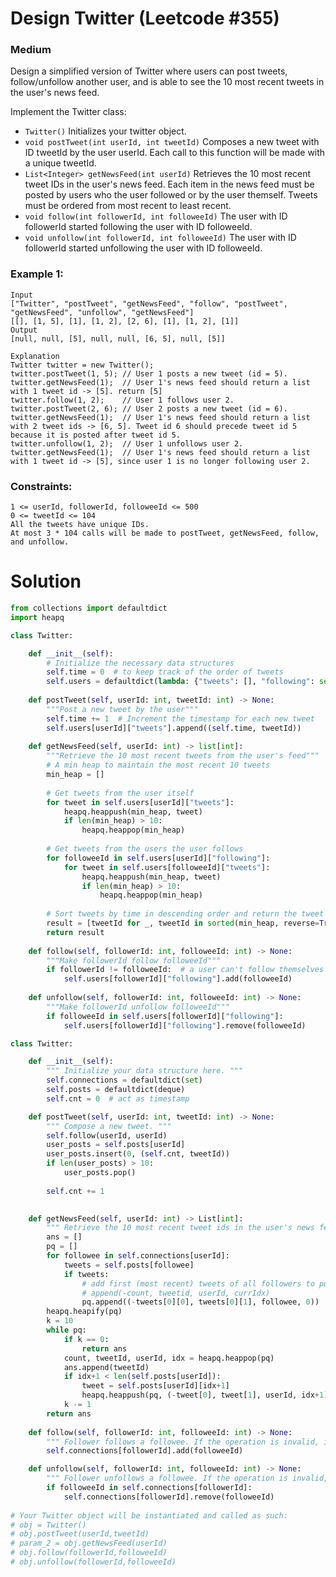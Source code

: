 Design Twitter (Leetcode #355)
===============================
### Medium

Design a simplified version of Twitter where users can post tweets, follow/unfollow another user, and is able to see the 10 most recent tweets in the user's news feed.

Implement the Twitter class:

* `Twitter()` Initializes your twitter object.
* `void postTweet(int userId, int tweetId)` Composes a new tweet with ID tweetId by the user userId. Each call to this function will be made with a unique tweetId.
* `List<Integer> getNewsFeed(int userId)` Retrieves the 10 most recent tweet IDs in the user's news feed. Each item in the news feed must be posted by users who the user followed or by the user themself. Tweets must be ordered from most recent to least recent.
* `void follow(int followerId, int followeeId)` The user with ID followerId started following the user with ID followeeId.
* `void unfollow(int followerId, int followeeId)` The user with ID followerId started unfollowing the user with ID followeeId.
 

### Example 1:
```
Input
["Twitter", "postTweet", "getNewsFeed", "follow", "postTweet", "getNewsFeed", "unfollow", "getNewsFeed"]
[[], [1, 5], [1], [1, 2], [2, 6], [1], [1, 2], [1]]
Output
[null, null, [5], null, null, [6, 5], null, [5]]

Explanation
Twitter twitter = new Twitter();
twitter.postTweet(1, 5); // User 1 posts a new tweet (id = 5).
twitter.getNewsFeed(1);  // User 1's news feed should return a list with 1 tweet id -> [5]. return [5]
twitter.follow(1, 2);    // User 1 follows user 2.
twitter.postTweet(2, 6); // User 2 posts a new tweet (id = 6).
twitter.getNewsFeed(1);  // User 1's news feed should return a list with 2 tweet ids -> [6, 5]. Tweet id 6 should precede tweet id 5 because it is posted after tweet id 5.
twitter.unfollow(1, 2);  // User 1 unfollows user 2.
twitter.getNewsFeed(1);  // User 1's news feed should return a list with 1 tweet id -> [5], since user 1 is no longer following user 2.
``` 

### Constraints:
```
1 <= userId, followerId, followeeId <= 500
0 <= tweetId <= 104
All the tweets have unique IDs.
At most 3 * 104 calls will be made to postTweet, getNewsFeed, follow, and unfollow.
```

Solution
========
```python
from collections import defaultdict
import heapq

class Twitter:

    def __init__(self):
        # Initialize the necessary data structures
        self.time = 0  # to keep track of the order of tweets
        self.users = defaultdict(lambda: {"tweets": [], "following": set()})
        
    def postTweet(self, userId: int, tweetId: int) -> None:
        """Post a new tweet by the user"""
        self.time += 1  # Increment the timestamp for each new tweet
        self.users[userId]["tweets"].append((self.time, tweetId))
        
    def getNewsFeed(self, userId: int) -> list[int]:
        """Retrieve the 10 most recent tweets from the user's feed"""
        # A min heap to maintain the most recent 10 tweets
        min_heap = []
        
        # Get tweets from the user itself
        for tweet in self.users[userId]["tweets"]:
            heapq.heappush(min_heap, tweet)
            if len(min_heap) > 10:
                heapq.heappop(min_heap)
        
        # Get tweets from the users the user follows
        for followeeId in self.users[userId]["following"]:
            for tweet in self.users[followeeId]["tweets"]:
                heapq.heappush(min_heap, tweet)
                if len(min_heap) > 10:
                    heapq.heappop(min_heap)
        
        # Sort tweets by time in descending order and return the tweet IDs
        result = [tweetId for _, tweetId in sorted(min_heap, reverse=True)]
        return result
    
    def follow(self, followerId: int, followeeId: int) -> None:
        """Make followerId follow followeeId"""
        if followerId != followeeId:  # a user can't follow themselves
            self.users[followerId]["following"].add(followeeId)
        
    def unfollow(self, followerId: int, followeeId: int) -> None:
        """Make followerId unfollow followeeId"""
        if followeeId in self.users[followerId]["following"]:
            self.users[followerId]["following"].remove(followeeId)
```

```python
class Twitter:

    def __init__(self):
        """ Initialize your data structure here. """
        self.connections = defaultdict(set)
        self.posts = defaultdict(deque)
        self.cnt = 0  # act as timestamp

    def postTweet(self, userId: int, tweetId: int) -> None:
        """ Compose a new tweet. """
        self.follow(userId, userId)
        user_posts = self.posts[userId]
        user_posts.insert(0, (self.cnt, tweetId))
        if len(user_posts) > 10:
            user_posts.pop()
        
        self.cnt += 1
        

    def getNewsFeed(self, userId: int) -> List[int]:
        """ Retrieve the 10 most recent tweet ids in the user's news feed. Each item in the news feed must be posted by users who the user followed or by the user herself. Tweets must be ordered from most recent to least recent."""
        ans = []
        pq = []
        for followee in self.connections[userId]:
            tweets = self.posts[followee]
            if tweets:
                # add first (most recent) tweets of all followers to pq.
                # append(-count, tweetid, userId, currIdx)
                pq.append((-tweets[0][0], tweets[0][1], followee, 0))
        heapq.heapify(pq)
        k = 10
        while pq:
            if k == 0:
                return ans
            count, tweetId, userId, idx = heapq.heappop(pq)
            ans.append(tweetId)
            if idx+1 < len(self.posts[userId]):
                tweet = self.posts[userId][idx+1]
                heapq.heappush(pq, (-tweet[0], tweet[1], userId, idx+1))
            k -= 1
        return ans
                
    def follow(self, followerId: int, followeeId: int) -> None:
        """ Follower follows a followee. If the operation is invalid, it should be a no-op. """
        self.connections[followerId].add(followeeId)

    def unfollow(self, followerId: int, followeeId: int) -> None:
        """ Follower unfollows a followee. If the operation is invalid, it should be a no-op. """
        if followeeId in self.connections[followerId]:
            self.connections[followerId].remove(followeeId)
            
# Your Twitter object will be instantiated and called as such:
# obj = Twitter()
# obj.postTweet(userId,tweetId)
# param_2 = obj.getNewsFeed(userId)
# obj.follow(followerId,followeeId)
# obj.unfollow(followerId,followeeId)
```
